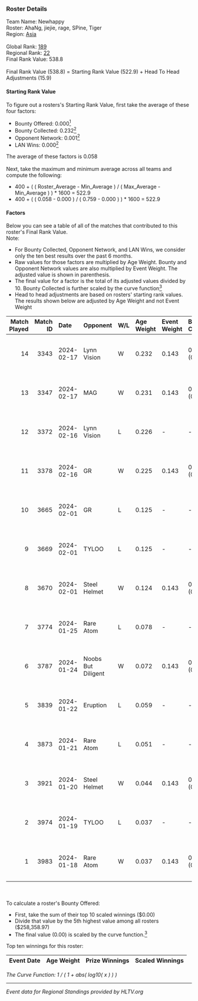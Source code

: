### Roster Details<br />
Team Name: Newhappy<br />
Roster: AhaNg, jiejie, rage, SPine, Tiger<br />
Region: [Asia]( ../standings_asia.md)<br />
<br />
Global Rank: [189](../standings_global.md)<br />
Regional Rank: [22]( ../standings_asia.md)<br />
Final Rank Value:  538.8<br />
<br />
Final Rank Value (538.8) = Starting Rank Value (522.9) + Head To Head Adjustments (15.9)<br />

#### Starting Rank Value<br />
To figure out a rosters's Starting Rank Value, first take the average of these four factors:<br />
- Bounty Offered: 0.000[<sup>1</sup>](#table2)
- Bounty Collected: 0.232[<sup>2</sup>](#table1)
- Opponent Network: 0.001[<sup>2</sup>](#table1)
- LAN Wins: 0.000[<sup>2</sup>](#table1)

The average of these factors is 0.058<br />
<br />
Next, take the maximum and minimum average across all teams and compute the following:<br />
- 400 + ( ( Roster_Average - Min_Average ) / ( Max_Average - Min_Average ) ) * 1600 = 522.9
- 400 + ( ( 0.058 - 0.000 ) / ( 0.759 - 0.000 ) ) * 1600 = 522.9


#### Factors<br />
Below you can see a table of all of the matches that contributed to this roster's Final Rank Value.<br />
Note:<br />

- For Bounty Collected, Opponent Network, and LAN Wins, we consider only the ten best results over the past 6 months.
- Raw values for those factors are multiplied by Age Weight. Bounty and Opponent Network values are also multiplied by Event Weight. The adjusted value is shown in parenthesis.
- The final value for a factor is the total of its adjusted values divided by 10. Bounty Collected is further scaled by the curve function[<sup>3</sup>](#curveFunction)
- Head to head adjustments are based on rosters' starting rank values. The results shown below are adjusted by Age Weight and not Event Weight
<span id="table1"></span><br />


| Match Played | Match ID | Date       | Opponent           | W/L | Age Weight | Event Weight | Bounty Collected | Opponent Network | LAN Wins  | H2H Adj. | Roster                            |
| -: | -: | :- | :- | :- | :- | :- | :- | :- | :- | -: | :- |
|           14 |     3343 | 2024-02-17 | Lynn Vision        | W   | 0.232      | 0.143        | 0.127 (0.004)    | 0.221 (0.007)    | 0 (0.000) |     7.08 | AhaNg, jiejie, rage, SPine, Tiger |
|           13 |     3347 | 2024-02-17 | MAG                | W   | 0.231      | 0.143        | 0.000 (0.000)    | 0.034 (0.001)    | 0 (0.000) |     3.46 | AhaNg, jiejie, rage, SPine, Tiger |
|           12 |     3372 | 2024-02-16 | Lynn Vision        | L   | 0.226      | -            | -                | -                | -         |    -0.22 | AhaNg, jiejie, karl, rage, SPine  |
|           11 |     3378 | 2024-02-16 | GR                 | W   | 0.225      | 0.143        | 0.012 (0.000)    | 0.078 (0.003)    | 0 (0.000) |     5.17 | AhaNg, jiejie, karl, rage, SPine  |
|           10 |     3665 | 2024-02-01 | GR                 | L   | 0.125      | -            | -                | -                | -         |    -1.08 | 2x2x, AhaNg, SPine, Tiger, tutu   |
|            9 |     3669 | 2024-02-01 | TYLOO              | L   | 0.125      | -            | -                | -                | -         |    -1.02 | 2x2x, AhaNg, SPine, Tiger, tutu   |
|            8 |     3670 | 2024-02-01 | Steel Helmet       | W   | 0.124      | 0.143        | 0.009 (0.000)    | 0.007 (0.000)    | 0 (0.000) |     2.68 | 2x2x, AhaNg, SPine, Tiger, tutu   |
|            7 |     3774 | 2024-01-25 | Rare Atom          | L   | 0.078      | -            | -                | -                | -         |    -0.71 | 2x2x, AhaNg, SPine, Tiger, tutu   |
|            6 |     3787 | 2024-01-24 | Noobs But Diligent | W   | 0.072      | 0.143        | 0.000 (0.000)    | 0.000 (0.000)    | 0 (0.000) |     0.76 | 2x2x, AhaNg, SPine, Tiger, tutu   |
|            5 |     3839 | 2024-01-22 | Eruption           | L   | 0.059      | -            | -                | -                | -         |    -1.24 | 2x2x, AhaNg, SPine, Tiger, tutu   |
|            4 |     3873 | 2024-01-21 | Rare Atom          | L   | 0.051      | -            | -                | -                | -         |    -0.47 | 2x2x, AhaNg, SPine, Tiger, tutu   |
|            3 |     3921 | 2024-01-20 | Steel Helmet       | W   | 0.044      | 0.143        | 0.009 (0.000)    | 0.007 (0.000)    | 0 (0.000) |     0.95 | 2x2x, AhaNg, SPine, Tiger, tutu   |
|            2 |     3974 | 2024-01-19 | TYLOO              | L   | 0.037      | -            | -                | -                | -         |    -0.32 | 2x2x, AhaNg, SPine, Tiger, tutu   |
|            1 |     3983 | 2024-01-18 | Rare Atom          | W   | 0.037      | 0.143        | 0.007 (0.000)    | 0.030 (0.000)    | 0 (0.000) |     0.82 | 2x2x, AhaNg, SPine, Tiger, tutu   |

<br />
<span id="table2"></span><br />
To calculate a roster's Bounty Offered:<br />

- First, take the sum of their top 10 scaled winnings ($0.00)
- Divide that value by the 5th highest value among all rosters ($258,358.97)
- The final value (0.00) is scaled by the curve function.[<sup>3</sup>](#curveFunction)

Top ten winnings for this roster:<br />

| Event Date | Age Weight | Prize Winnings | Scaled Winnings |
| :- | -: | :- | :- |


<span id="curveFunction"></span>_The Curve Function: 1 / ( 1 + abs( log10( x ) ) )_<br />

---
_Event data for Regional Standings provided by HLTV.org_<br />
